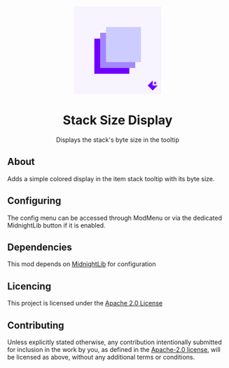 <div align="center">

<img src='src/main/resources/assets/stacksizedisplay/icon.png' width="200">
<h1>Stack Size Display</h1>
<subtitle>Displays the stack's byte size in the tooltip</subtitle>

</div>

## About
Adds a simple colored display in the item stack tooltip with its
byte size.

## Configuring
The config menu can be accessed through ModMenu or via the dedicated
MidnightLib button if it is enabled.

## Dependencies
This mod depends on [MidnightLib](https://modrinth.com/mod/midnightlib) for configuration

## Licencing
This project is licensed under the [Apache 2.0 License](LICENSE)

## Contributing
Unless explicitly stated otherwise, any contribution intentionally
submitted for inclusion in the work by you, as defined in
the [Apache-2.0 license](LICENSE), will be licensed as above,
without any additional terms or conditions.
